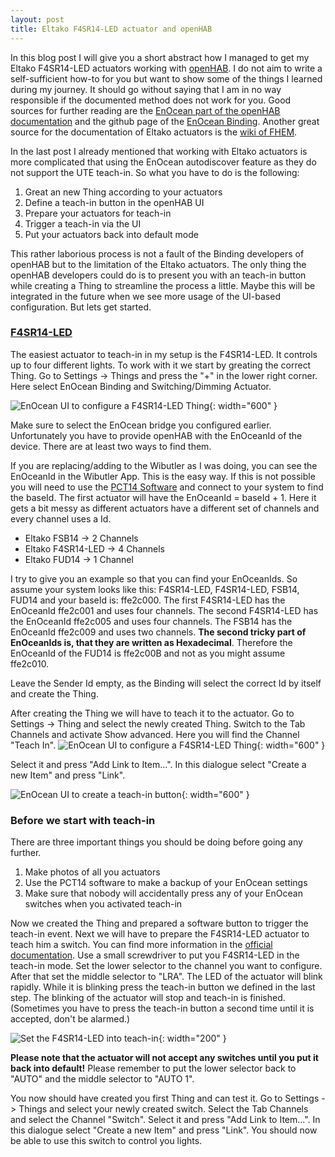 ```yaml
---
layout: post
title: Eltako F4SR14-LED actuator and openHAB
---
```


In this blog post I will give you a short abstract how I managed to get my Eltako F4SR14-LED  actuators working with [openHAB](https://www.openhab.org/). I do not aim to write a self-sufficient how-to for you but want to show some of the things I learned during my journey. It should go without saying that I am in no way responsible if the documented method does not work for you. Good sources for further reading are the [EnOcean part of the openHAB documentation](https://www.openhab.org/addons/bindings/enocean/) and the github page of the [EnOcean Binding](https://github.com/fruggy83/openocean). Another great source for the documentation of Eltako actuators is the [wiki of FHEM](https://wiki.fhem.de/wiki/EnOcean_Starter_Guide#UTE-Teach-In).

In the last post I already mentioned that working with Eltako actuators is more complicated that using the EnOcean autodiscover feature as they do not support the UTE teach-in. So what you have to do is the following:

1. Great an new Thing according to your actuators
2. Define a teach-in button in the openHAB UI
3. Prepare your actuators for teach-in
4. Trigger a teach-in via the UI
5. Put your actuators back into default mode

This rather laborious process is not a fault of the Binding developers of openHAB but to the limitation of the Eltako actuators. The only thing the openHAB developers could do is to present you with an teach-in button while creating a Thing to streamline the process a little. Maybe this will be integrated in the future when we see more usage of the UI-based configuration. But lets get started.

###  [F4SR14-LED](ttps://www.elektroland24.de/smarthome/Eltako-Funk/Schalten-per-Funk-oxid-1/Funkaktoren-Schalten-REG/Eltako-F4SR14-LED-Funk-Schaltrelais-fuer-230V-LED-s-4-Kanaele.html)

The easiest actuator to teach-in in my setup is the F4SR14-LED. It controls up to four different lights. To work with it we start by greating the correct Thing. Go to Settings -> Things and press the "+" in the lower right corner. Here select EnOcean Binding and Switching/Dimming Actuator. 

![EnOcean UI to configure a F4SR14-LED Thing](/images/openhab_enocean_switch.png){: width="600" }

Make sure to select the EnOcean bridge you configured earlier. Unfortunately you have to provide openHAB with the EnOceanId of the device. There are at least two ways to find them. 

If you are replacing/adding to the Wibutler as I was doing, you can see the EnOceanId in the Wibutler App. This is the easy way. 
If this is not possible you will need to use the [PCT14 Software](https://www.eltako.com/de/software/gfvs-software-pct14.html) and connect to your system to find the baseId. The first actuator will have the EnOceanId = baseId + 1. Here it gets a bit messy as different actuators have a different set of channels and every channel uses a Id.

* Eltako FSB14 -> 2 Channels
* Eltako F4SR14-LED -> 4 Channels
* Eltako FUD14 -> 1 Channel

I try to give you an example so that you can find your EnOceanIds. So assume your system looks like this: F4SR14-LED, F4SR14-LED, FSB14, FUD14 and your baseId is: ffe2c000. The first F4SR14-LED has the EnOceanId ffe2c001 and uses four channels. The second F4SR14-LED has the EnOceanId ffe2c005 and uses four channels. The FSB14 has the EnOceanId ffe2c009 and uses two channels. **The second tricky part of EnOceanIds is, that they are written as Hexadecimal**. Therefore the EnOceanId of the FUD14 is ffe2c00B and not as you might assume ffe2c010.

Leave the Sender Id empty, as the Binding will select the correct Id by itself and create the Thing. 

After creating the Thing we will have to teach it to the actuator. Go to Settings -> Thing and select the newly created Thing. Switch to the Tab Channels and activate Show advanced. Here you will find the Channel "Teach In". 
![EnOcean UI to configure a F4SR14-LED Thing](/images/openhab_enocean_teachin.png){: width="600" }

Select it and press "Add Link to Item...". In this dialogue select "Create a new Item" and press "Link". 

![EnOcean UI to create a teach-in button](/images/openhab_enocean_teachin2.png){: width="600" }

### Before we start with teach-in
There are three important things you should be doing before going any further.

1. Make photos of all you actuators
2. Use the PCT14 software to make a backup of your EnOcean settings
3. Make sure that nobody will accidentally press any of your EnOcean switches when you activated teach-in

Now we created the Thing and prepared a software button to trigger the teach-in event. Next we will have to prepare the F4SR14-LED actuator to teach him a switch. You can find more information in the [official documentation](https://www.eltako.com/fileadmin/downloads/de/_bedienung/F4SR14-LED_30014076-1_dt.pdf). Use a small screwdriver to put you F4SR14-LED in the teach-in mode. Set the lower selector to the channel you want to configure. After that set the middle selector to "LRA". The LED of the actuator will blink rapidly. While it is blinking press the teach-in button we defined in the last step. The blinking of the actuator will stop and teach-in is finished. (Sometimes you have to press the teach-in button a second time until it is accepted, don't be alarmed.)

![Set the F4SR14-LED into teach-in](/images/F4SR14-LED.png){: width="200" }

**Please note that the actuator will not accept any switches until you put it back into default!** Please remember to put the lower selector back to "AUTO" and the middle selector to "AUTO 1".

You now should have created you first Thing and can test it. Go to Settings -> Things and select your newly created switch. Select the Tab Channels and select the Channel "Switch". Select it and press "Add Link to Item...". In this dialogue select "Create a new Item" and press "Link". You should now be able to use this switch to control you lights.
